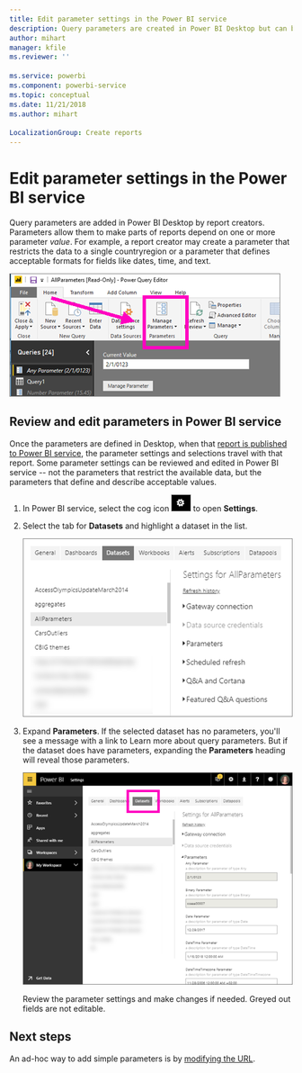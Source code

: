```yaml
---
title: Edit parameter settings in the Power BI service
description: Query parameters are created in Power BI Desktop but can be reviewed and updated in Power BI service
author: mihart
manager: kfile
ms.reviewer: ''

ms.service: powerbi
ms.component: powerbi-service
ms.topic: conceptual
ms.date: 11/21/2018
ms.author: mihart

LocalizationGroup: Create reports
---
```

# Edit parameter settings in the Power BI service
Query parameters are added in Power BI Desktop by report creators. Parameters allow them to make parts of reports depend on one or more parameter *value*. For example, a report creator may create a parameter that restricts the data to a single countryregion or a parameter that defines acceptable formats for fields like dates, time, and text.

![Home tab showing Manage Parameters option in Desktop](media/service-parameters/power-bi-manage-parameters.png)


## Review and edit parameters in Power BI service

Once the parameters are defined in Desktop, when that [report is published to Power BI service](desktop-upload-desktop-files.md), the parameter settings and selections travel with that report. Some parameter settings can be reviewed and edited in Power BI service -- not the parameters that restrict the available data, but the parameters that define and describe acceptable values.

1. In Power BI service, select the cog icon ![cog icon](media/service-parameters/power-bi-cog.png) to open **Settings**.

2. Select the tab for **Datasets** and highlight a dataset in the list. 
    
    ![Settings window with Datasets tab selected](media/service-parameters/power-bi-select-dataset2.png)

3. Expand **Parameters**.  If the selected dataset has no parameters, you'll see a message with a link to Learn more about query parameters. But if the dataset does have parameters, expanding the **Parameters** heading will reveal those parameters. 

    ![Settings window with Parameters expanded](media/service-parameters/power-bi-settings.png)

    Review the parameter settings and make changes if needed. Greyed out fields are not editable. 


## Next steps
An ad-hoc way to add simple parameters is by [modifying the URL](service-url-filters.md).